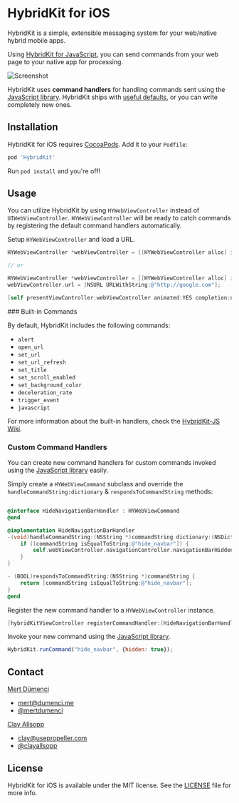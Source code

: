 # HybridKit for iOS

HybridKit is a simple, extensible messaging system for your web/native hybrid mobile apps.

Using [HybridKit for JavaScript](http://github.com/usepropeller/HybridKit-JS), you can send commands from your web page to your native app for processing.

![Screenshot](http://i.imgur.com/K86x7V1l.png)

HybridKit uses **command handlers** for handling commands sent using the [JavaScript library](http://github.com/usepropeller/HybridKit-JS). HybridKit ships with [useful defaults](#builtin), or you can write completely new ones.

## Installation

HybridKit for iOS requires [CocoaPods](http://cocoapods.org/). Add it to your `Podfile`:

```ruby
pod 'HybridKit'
```

Run `pod install` and you're off!

## Usage

You can utilize HybridKit by using  `HYWebViewController` instead of  `UIWebViewController`. `HYWebViewController` will  be ready to catch commands by registering the default command handlers automatically.

Setup `HYWebViewController` and load a URL.
```Objective-C
HYWebViewController *webViewController = [[HYWebViewController alloc] initWithParams:@{@"url" : @"http://google.com"}];

// or

HYWebViewController *webViewController = [[HYWebViewController alloc] init];
webViewController.url = [NSURL URLWithString:@"http://google.com"];

[self presentViewController:webViewController animated:YES completion:nil];
```

<a name="builtin" />
### Built-in Commands

By default, HybridKit includes the following commands:

- `alert`
- `open_url`
- `set_url`
- `set_url_refresh`
- `set_title`
- `set_scroll_enabled`
- `set_background_color`
- `deceleration_rate`
- `trigger_event`
- `javascript`

For more information about the built-in handlers, check the [HybridKit-JS Wiki](https://github.com/usepropeller/HybridKit-JS/wiki/Built-In-Commands).

### Custom Command Handlers

You can create new command handlers for custom commands invoked using the [JavaScript library](http://github.com/usepropeller/HybridKit-JS) easily.

Simply create a `HYWebViewCommand` subclass and override the `handleCommandString:dictionary` & `respondsToCommandString` methods:

```Objective-C

@interface HideNavigationBarHandler : HYWebViewCommand
@end

@implementation HideNavigationBarHandler
-(void)handleCommandString:(NSString *)commandString dictionary:(NSDictionary *)commandDictionary {
    if ([commandString isEqualToString:@"hide_navbar"]) {
        self.webViewController.navigationController.navigationBarHidden = [commandDictionary[@"hidden"] boolValue];
    }
}

- (BOOL)respondsToCommandString:(NSString *)commandString {
	return [commandString isEqualToString:@"hide_navbar"];
}
@end
```

Register the new command handler to a `HYWebViewController` instance.

```Objective-C
[hybridKitViewController registerCommandHandler:[HideNavigationBarHandler new]];
```

Invoke your new command using the [JavaScript library](http://github.com/usepropeller/HybridKit-JS).

```JavaScript
HybridKit.runCommand("hide_navbar", {hidden: true});
```

## Contact

[Mert Dümenci](http://dumenci.me/)
- [mert@dumenci.me](mailto:mert@dumenci.me)
- [@mertdumenci](https://twitter.com/mertdumenci)

[Clay Allsopp](http://clayallsopp.com/)
- [clay@usepropeller.com](mailto:clay@usepropeller.com)
- [@clayallsopp](https://twitter.com/clayallsopp)

## License

HybridKit for iOS is available under the MIT license. See the [LICENSE](LICENSE) file for more info.
